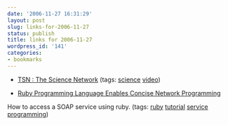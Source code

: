 ```yaml
---
date: '2006-11-27 16:31:29'
layout: post
slug: links-for-2006-11-27
status: publish
title: links for 2006-11-27
wordpress_id: '141'
categories:
- bookmarks
---
```




  * [TSN : The Science Network](http://tsntv.org/) (tags: [science](http://del.icio.us/eob/science) [video](http://del.icio.us/eob/video))





  * [Ruby Programming Language Enables Concise Network Programming](http://www.devx.com/enterprise/Article/28101/0/page/4)




How to access a SOAP service using ruby. (tags: [ruby](http://del.icio.us/eob/ruby) [tutorial](http://del.icio.us/eob/tutorial) [service](http://del.icio.us/eob/service) [programming](http://del.icio.us/eob/programming))






